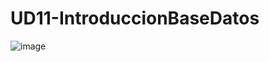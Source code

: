 # UD11-IntroduccionBaseDatos

![image](https://diarioinforme.com/wp-content/uploads/2021/01/Como-crear-una-base-de-datos-MySQL-administrada-en-DigitalOcean.png)
